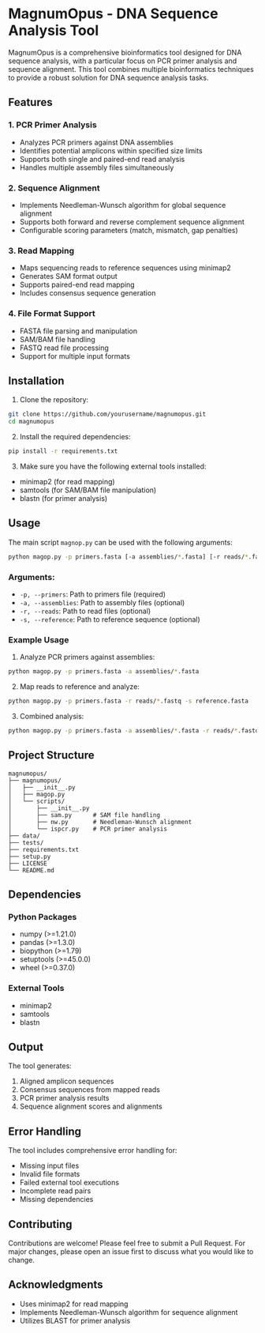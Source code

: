 # MagnumOpus - DNA Sequence Analysis Tool

MagnumOpus is a comprehensive bioinformatics tool designed for DNA sequence analysis, with a particular focus on PCR primer analysis and sequence alignment. This tool combines multiple bioinformatics techniques to provide a robust solution for DNA sequence analysis tasks.

## Features

### 1. PCR Primer Analysis
- Analyzes PCR primers against DNA assemblies
- Identifies potential amplicons within specified size limits
- Supports both single and paired-end read analysis
- Handles multiple assembly files simultaneously

### 2. Sequence Alignment
- Implements Needleman-Wunsch algorithm for global sequence alignment
- Supports both forward and reverse complement sequence alignment
- Configurable scoring parameters (match, mismatch, gap penalties)

### 3. Read Mapping
- Maps sequencing reads to reference sequences using minimap2
- Generates SAM format output
- Supports paired-end read mapping
- Includes consensus sequence generation

### 4. File Format Support
- FASTA file parsing and manipulation
- SAM/BAM file handling
- FASTQ read file processing
- Support for multiple input formats

## Installation

1. Clone the repository:
```bash
git clone https://github.com/yourusername/magnumopus.git
cd magnumopus
```

2. Install the required dependencies:
```bash
pip install -r requirements.txt
```

3. Make sure you have the following external tools installed:
- minimap2 (for read mapping)
- samtools (for SAM/BAM file manipulation)
- blastn (for primer analysis)

## Usage

The main script `magnop.py` can be used with the following arguments:

```bash
python magop.py -p primers.fasta [-a assemblies/*.fasta] [-r reads/*.fastq] [-s reference.fasta]
```

### Arguments:
- `-p, --primers`: Path to primers file (required)
- `-a, --assemblies`: Path to assembly files (optional)
- `-r, --reads`: Path to read files (optional)
- `-s, --reference`: Path to reference sequence (optional)

### Example Usage

1. Analyze PCR primers against assemblies:
```bash
python magop.py -p primers.fasta -a assemblies/*.fasta
```

2. Map reads to reference and analyze:
```bash
python magop.py -p primers.fasta -r reads/*.fastq -s reference.fasta
```

3. Combined analysis:
```bash
python magop.py -p primers.fasta -a assemblies/*.fasta -r reads/*.fastq -s reference.fasta
```

## Project Structure

```
magnumopus/
├── magnumopus/
│   ├── __init__.py
│   ├── magop.py
│   └── scripts/
│       ├── __init__.py
│       ├── sam.py      # SAM file handling
│       ├── nw.py       # Needleman-Wunsch alignment
│       └── ispcr.py    # PCR primer analysis
├── data/
├── tests/
├── requirements.txt
├── setup.py
├── LICENSE
└── README.md
```

## Dependencies

### Python Packages
- numpy (>=1.21.0)
- pandas (>=1.3.0)
- biopython (>=1.79)
- setuptools (>=45.0.0)
- wheel (>=0.37.0)

### External Tools
- minimap2
- samtools
- blastn

## Output

The tool generates:
1. Aligned amplicon sequences
2. Consensus sequences from mapped reads
3. PCR primer analysis results
4. Sequence alignment scores and alignments

## Error Handling

The tool includes comprehensive error handling for:
- Missing input files
- Invalid file formats
- Failed external tool executions
- Incomplete read pairs
- Missing dependencies

## Contributing

Contributions are welcome! Please feel free to submit a Pull Request. For major changes, please open an issue first to discuss what you would like to change.

## Acknowledgments

- Uses minimap2 for read mapping
- Implements Needleman-Wunsch algorithm for sequence alignment
- Utilizes BLAST for primer analysis 
